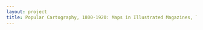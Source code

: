 ```yaml
--- 
layout: project 
title: Popular Cartography, 1800-1920: Maps in Illustrated Magazines, Travel Guidebooks and School Geographies
---
```



